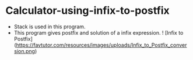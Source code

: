 # Calculator-using-infix-to-postfix
- Stack is used in this program.
- This program gives postfix and solution of a infix expression.
! [Infix to Postfix] (https://favtutor.com/resources/images/uploads/Infix_to_Postfix_conversion.png)
